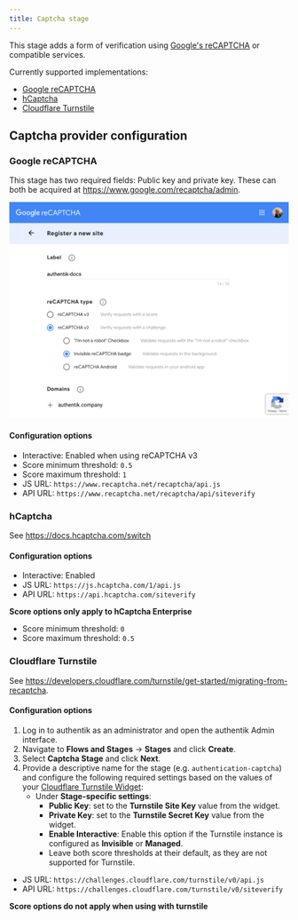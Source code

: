 ```yaml
---
title: Captcha stage
---
```


This stage adds a form of verification using [Google's reCAPTCHA](https://www.google.com/recaptcha/intro/v3.html) or compatible services.

Currently supported implementations:

- [Google reCAPTCHA](#google-recaptcha)
- [hCaptcha](#hcaptcha)
- [Cloudflare Turnstile](#cloudflare-turnstile)

## Captcha provider configuration

### Google reCAPTCHA

This stage has two required fields: Public key and private key. These can both be acquired at https://www.google.com/recaptcha/admin.

![](./captcha-admin.png)

#### Configuration options

- Interactive: Enabled when using reCAPTCHA v3
- Score minimum threshold: `0.5`
- Score maximum threshold: `1`
- JS URL: `https://www.recaptcha.net/recaptcha/api.js`
- API URL: `https://www.recaptcha.net/recaptcha/api/siteverify`

### hCaptcha

See https://docs.hcaptcha.com/switch

#### Configuration options

- Interactive: Enabled
- JS URL: `https://js.hcaptcha.com/1/api.js`
- API URL: `https://api.hcaptcha.com/siteverify`

**Score options only apply to hCaptcha Enterprise**

- Score minimum threshold: `0`
- Score maximum threshold: `0.5`

### Cloudflare Turnstile

See https://developers.cloudflare.com/turnstile/get-started/migrating-from-recaptcha.

#### Configuration options

1. Log in to authentik as an administrator and open the authentik Admin interface.
2. Navigate to **Flows and Stages** -> **Stages** and click **Create**.
3. Select **Captcha Stage** and click **Next**.
4. Provide a descriptive name for the stage (e.g. `authentication-captcha`) and configure the following required settings based on the values of your [Cloudflare Turnstile Widget](https://developers.cloudflare.com/turnstile/concepts/widget/):
    - Under **Stage-specific settings**:
        - **Public Key**: set to the **Turnstile Site Key** value from the widget.
        - **Private Key**: set to the **Turnstile Secret Key** value from the widget.
        - **Enable Interactive**: Enable this option if the Turnstile instance is configured as **Invisible** or **Managed**.
        - Leave both score thresholds at their default, as they are not supported for Turnstile.

- JS URL: `https://challenges.cloudflare.com/turnstile/v0/api.js`
- API URL: `https://challenges.cloudflare.com/turnstile/v0/siteverify`

**Score options do not apply when using with turnstile**
